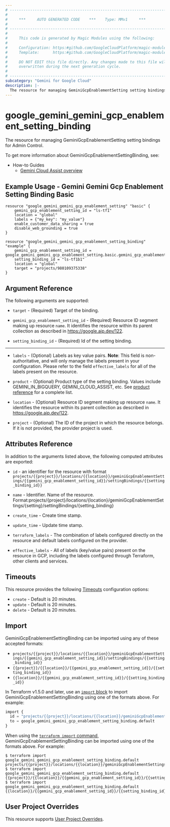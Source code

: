 ```yaml
---
# ----------------------------------------------------------------------------
#
#     ***     AUTO GENERATED CODE    ***    Type: MMv1     ***
#
# ----------------------------------------------------------------------------
#
#     This code is generated by Magic Modules using the following:
#
#     Configuration: https:#github.com/GoogleCloudPlatform/magic-modules/tree/main/mmv1/products/gemini/GeminiGcpEnablementSettingBinding.yaml
#     Template:      https:#github.com/GoogleCloudPlatform/magic-modules/tree/main/mmv1/templates/terraform/resource.html.markdown.tmpl
#
#     DO NOT EDIT this file directly. Any changes made to this file will be
#     overwritten during the next generation cycle.
#
# ----------------------------------------------------------------------------
subcategory: "Gemini for Google Cloud"
description: |-
  The resource for managing GeminiGcpEnablementSetting setting bindings for Admin Control.
---
```


# google_gemini_gemini_gcp_enablement_setting_binding

The resource for managing GeminiGcpEnablementSetting setting bindings for Admin Control.


To get more information about GeminiGcpEnablementSettingBinding, see:
* How-to Guides
    * [Gemini Cloud Assist overview](https://cloud.google.com/gemini/docs/cloud-assist/overview)

## Example Usage - Gemini Gemini Gcp Enablement Setting Binding Basic


```hcl
resource "google_gemini_gemini_gcp_enablement_setting" "basic" {
    gemini_gcp_enablement_setting_id = "ls-tf1"
    location = "global"
    labels = {"my_key": "my_value"}
    enable_customer_data_sharing = true
    disable_web_grounding = true
}

resource "google_gemini_gemini_gcp_enablement_setting_binding" "example" {
    gemini_gcp_enablement_setting_id = google_gemini_gemini_gcp_enablement_setting.basic.gemini_gcp_enablement_setting_id
    setting_binding_id = "ls-tf1b1"
    location = "global"
    target = "projects/980109375338"
}
```

## Argument Reference

The following arguments are supported:


* `target` -
  (Required)
  Target of the binding.

* `gemini_gcp_enablement_setting_id` -
  (Required)
  Resource ID segment making up resource `name`. It identifies the resource within its parent collection as described in https://google.aip.dev/122.

* `setting_binding_id` -
  (Required)
  Id of the setting binding.


- - -


* `labels` -
  (Optional)
  Labels as key value pairs.
  **Note**: This field is non-authoritative, and will only manage the labels present in your configuration.
  Please refer to the field `effective_labels` for all of the labels present on the resource.

* `product` -
  (Optional)
  Product type of the setting binding. Values include GEMINI_IN_BIGQUERY, GEMINI_CLOUD_ASSIST, etc. See [product reference](https://cloud.google.com/gemini/docs/api/reference/rest/v1/projects.locations.dataSharingWithGoogleSettings.settingBindings) for a complete list.

* `location` -
  (Optional)
  Resource ID segment making up resource `name`. It identifies the resource within its parent collection as described in https://google.aip.dev/122.

* `project` - (Optional) The ID of the project in which the resource belongs.
    If it is not provided, the provider project is used.


## Attributes Reference

In addition to the arguments listed above, the following computed attributes are exported:

* `id` - an identifier for the resource with format `projects/{{project}}/locations/{{location}}/geminiGcpEnablementSettings/{{gemini_gcp_enablement_setting_id}}/settingBindings/{{setting_binding_id}}`

* `name` -
  Identifier. Name of the resource.
  Format:projects/{project}/locations/{location}/geminiGcpEnablementSettings/{setting}/settingBindings/{setting_binding}

* `create_time` -
  Create time stamp.

* `update_time` -
  Update time stamp.

* `terraform_labels` -
  The combination of labels configured directly on the resource
   and default labels configured on the provider.

* `effective_labels` -
  All of labels (key/value pairs) present on the resource in GCP, including the labels configured through Terraform, other clients and services.


## Timeouts

This resource provides the following
[Timeouts](https://developer.hashicorp.com/terraform/plugin/sdkv2/resources/retries-and-customizable-timeouts) configuration options:

- `create` - Default is 20 minutes.
- `update` - Default is 20 minutes.
- `delete` - Default is 20 minutes.

## Import


GeminiGcpEnablementSettingBinding can be imported using any of these accepted formats:

* `projects/{{project}}/locations/{{location}}/geminiGcpEnablementSettings/{{gemini_gcp_enablement_setting_id}}/settingBindings/{{setting_binding_id}}`
* `{{project}}/{{location}}/{{gemini_gcp_enablement_setting_id}}/{{setting_binding_id}}`
* `{{location}}/{{gemini_gcp_enablement_setting_id}}/{{setting_binding_id}}`


In Terraform v1.5.0 and later, use an [`import` block](https://developer.hashicorp.com/terraform/language/import) to import GeminiGcpEnablementSettingBinding using one of the formats above. For example:

```tf
import {
  id = "projects/{{project}}/locations/{{location}}/geminiGcpEnablementSettings/{{gemini_gcp_enablement_setting_id}}/settingBindings/{{setting_binding_id}}"
  to = google_gemini_gemini_gcp_enablement_setting_binding.default
}
```

When using the [`terraform import` command](https://developer.hashicorp.com/terraform/cli/commands/import), GeminiGcpEnablementSettingBinding can be imported using one of the formats above. For example:

```
$ terraform import google_gemini_gemini_gcp_enablement_setting_binding.default projects/{{project}}/locations/{{location}}/geminiGcpEnablementSettings/{{gemini_gcp_enablement_setting_id}}/settingBindings/{{setting_binding_id}}
$ terraform import google_gemini_gemini_gcp_enablement_setting_binding.default {{project}}/{{location}}/{{gemini_gcp_enablement_setting_id}}/{{setting_binding_id}}
$ terraform import google_gemini_gemini_gcp_enablement_setting_binding.default {{location}}/{{gemini_gcp_enablement_setting_id}}/{{setting_binding_id}}
```

## User Project Overrides

This resource supports [User Project Overrides](https://registry.terraform.io/providers/hashicorp/google/latest/docs/guides/provider_reference#user_project_override).

